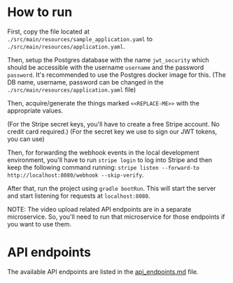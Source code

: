 # How to run

First, copy the file located at `./src/main/resources/sample_application.yaml` to `./src/main/resources/application.yaml`.

Then, setup the Postgres database with the name `jwt_security` which should be accessible with the username `username` and the password `password`.
It's recommended to use the Postgres docker image for this. (The DB name, username, password can be changed in the `./src/main/resources/application.yaml` file)

Then, acquire/generate the things marked `<<REPLACE-ME>>` with the appropriate values.

(For the Stripe secret keys, you'll have to create a free Stripe account. No credit card required.)
(For the secret key we use to sign our JWT tokens, you can use)

Then, for forwarding the webhook events in the local development environment, you'll have to run `stripe login` to log into Stripe and then keep the following command running:
`stripe listen --forward-to http://localhost:8080/webhook --skip-verify`.

After that, run the project using `gradle bootRun`. This will start the server and start listening for requests at `localhost:8080`.

NOTE: The video upload related API endpoints are in a separate microservice. So, you'll need to run that microservice for those endpoints if you want to use them.

# API endpoints 

The available API endpoints are listed in the [api_endpoints.md](./api_endpoints.md) file.

